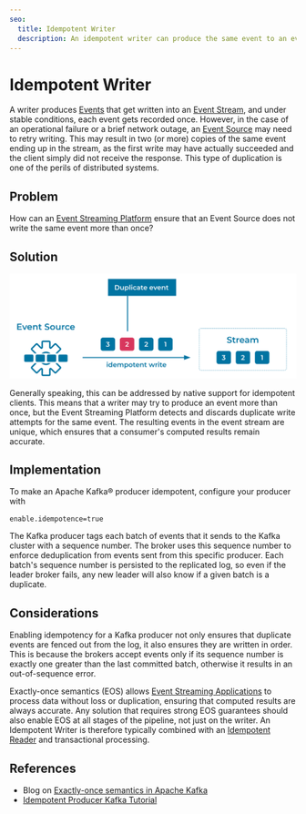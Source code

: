 ```yaml
---
seo:
  title: Idempotent Writer
  description: An idempotent writer can produce the same event to an event streaming platform exactly once
---
```


# Idempotent Writer
A writer produces [Events](../event/event.md) that get written into an [Event Stream](../event-stream/event-stream.md), and under stable conditions, each event gets recorded once.
However, in the case of an operational failure or a brief network outage, an [Event Source](../event-source/event-source.md) may need to retry writing. This may result in two (or more) copies of the same event ending up in the stream, as the first write may have actually succeeded and the client simply did not receive the response. This type of duplication is one of the perils of distributed systems.

## Problem
How can an [Event Streaming Platform](../event-stream/event-streaming-platform.md) ensure that an Event Source does not write the same event more than once?

## Solution
![idempotent-writer](../img/idempotent-writer.svg)

Generally speaking, this can be addressed by native support for idempotent clients.
This means that a writer may try to produce an event more than once, but the Event Streaming Platform detects and discards duplicate write attempts for the same event. The resulting events in the event stream are unique, which ensures that a consumer's computed results remain accurate.

## Implementation
To make an Apache Kafka® producer idempotent, configure your producer with

```
enable.idempotence=true
```

The Kafka producer tags each batch of events that it sends to the Kafka cluster with a sequence number. The broker uses this sequence number to enforce deduplication from events sent from this specific producer. Each batch's sequence number is persisted to the replicated log, so even if the leader broker fails, any new leader will also know if a given batch is a duplicate.

## Considerations
Enabling idempotency for a Kafka producer not only ensures that duplicate events are fenced out from the log, it also ensures they are written in order. This is because the brokers accept events only if its sequence number is exactly one greater than the last committed batch, otherwise it results in an out-of-sequence error.

Exactly-once semantics (EOS) allows [Event Streaming Applications](../event-processing/event-processing-application.md) to process data without loss or duplication, ensuring that computed results are always accurate. Any solution that requires strong EOS guarantees should also enable EOS at all stages of the pipeline, not just on the writer. An Idempotent Writer is therefore typically combined with an [Idempotent Reader](../event-processing/idempotent-reader.md) and transactional processing.

## References
* Blog on [Exactly-once semantics in Apache Kafka](https://www.confluent.io/blog/simplified-robust-exactly-one-semantics-in-kafka-2-5/)
* [Idempotent Producer Kafka Tutorial](https://kafka-tutorials.confluent.io/message-ordering/kafka.html)
